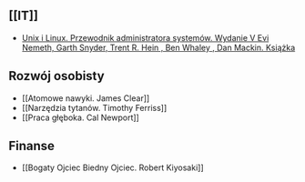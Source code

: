 ## [[IT]]
- [Unix i Linux. Przewodnik administratora systemów. Wydanie V Evi Nemeth, Garth Snyder, Trent R. Hein , Ben Whaley , Dan Mackin. Książka](https://helion.pl/ksiazki/unix-i-linux-przewodnik-administratora-systemow-wydanie-v-evi-nemeth-garth-snyder-trent-r-hein-ben-whal,unlip5.htm#format/e)
## Rozwój osobisty
- [[Atomowe nawyki. James Clear]]
- [[Narzędzia tytanów. Timothy Ferriss]]
- [[Praca głęboka. Cal Newport]]
## Finanse
- [[Bogaty Ojciec Biedny Ojciec. Robert Kiyosaki]] 